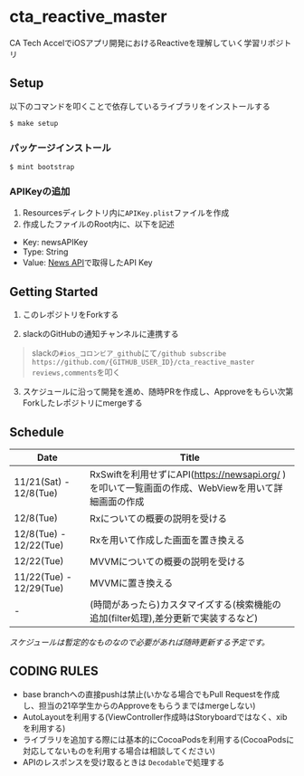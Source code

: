 # cta_reactive_master

CA Tech AccelでiOSアプリ開発におけるReactiveを理解していく学習リポジトリ

## Setup

以下のコマンドを叩くことで依存しているライブラリをインストールする

```
$ make setup
```

### パッケージインストール

```
$ mint bootstrap
```

### APIKeyの追加

1. Resourcesディレクトリ内に`APIKey.plist`ファイルを作成
2. 作成したファイルのRoot内に、以下を記述
  - Key: newsAPIKey
  - Type: String
  - Value: [News API](https://newsapi.org/)で取得したAPI Key

## Getting Started

1. このレポジトリをForkする

2. slackのGitHubの通知チャンネルに連携する

> slackの`#ios_コロンビア_github`にて`/github subscribe https://github.com/{GITHUB_USER_ID}/cta_reactive_master reviews,comments`を叩く

3. スケジュールに沿って開発を進め、随時PRを作成し、Approveをもらい次第Forkしたレポジトリにmergeする

## Schedule

| Date | Title |
| ------------- | ------------- |
| 11/21(Sat) - 12/8(Tue) | RxSwiftを利用せずにAPI(https://newsapi.org/ )を叩いて一覧画面の作成、WebViewを用いて詳細画面の作成 |
| 12/8(Tue) | Rxについての概要の説明を受ける |
| 12/8(Tue) - 12/22(Tue) | Rxを用いて作成した画面を置き換える |
| 12/22(Tue) | MVVMについての概要の説明を受ける |
| 11/22(Tue) - 12/29(Tue) | MVVMに置き換える |
| - | (時間があったら)カスタマイズする(検索機能の追加(filter処理),差分更新で実装するなど) |

*スケジュールは暫定的なものなので必要があれば随時更新する予定です。*

## CODING RULES

- base branchへの直接pushは禁止(いかなる場合でもPull Requestを作成し、担当の21卒学生からのApproveをもらうまではmergeしない)
- AutoLayoutを利用する(ViewController作成時はStoryboardではなく、xibを利用する)
- ライブラリを追加する際には基本的にCocoaPodsを利用する(CocoaPodsに対応してないものを利用する場合は相談してください)
- APIのレスポンスを受け取るときは `Decodable`で処理する
